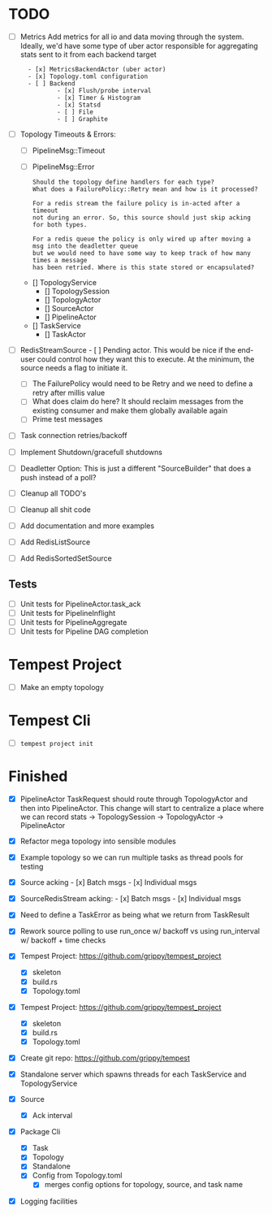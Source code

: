 


# TODO



- [ ] Metrics
        Add metrics for all io and data moving through the system.
        Ideally, we'd have some type of uber actor responsible
        for aggregating stats sent to it from each backend target

        - [x] MetricsBackendActor (uber actor)
        - [x] Topology.toml configuration
        - [ ] Backend
                - [x] Flush/probe interval
                - [x] Timer & Histogram
                - [x] Statsd
                - [ ] File
                - [ ] Graphite

- [ ] Topology Timeouts & Errors:
  - [ ] PipelineMsg::Timeout

  - [ ] PipelineMsg::Error

        Should the topology define handlers for each type?
        What does a FailurePolicy::Retry mean and how is it processed?

        For a redis stream the failure policy is in-acted after a timeout
        not during an error. So, this source should just skip acking
        for both types.

        For a redis queue the policy is only wired up after moving a msg into the deadletter queue
        but we would need to have some way to keep track of how many times a message
        has been retried. Where is this state stored or encapsulated?

  - [] TopologyService
    - [] TopologySession
    - [] TopologyActor
    - [] SourceActor
    - [] PipelineActor
  - [] TaskService
    - [] TaskActor

- [ ] RedisStreamSource
      - [ ] Pending actor.
        This would be nice if the end-user could control how they want this to execute.
        At the minimum, the source needs a flag to initiate it.

  - [ ] The FailurePolicy would need to be Retry and we need to define a retry after millis value
  - [ ] What does claim do here? It should reclaim messages from the existing consumer and make them globally available again
  - [ ] Prime test messages

- [ ] Task connection retries/backoff
- [ ] Implement Shutdown/gracefull shutdowns


- [ ] Deadletter Option: This is just a different "SourceBuilder" that does a push instead of a poll?

- [ ] Cleanup all TODO's
- [ ] Cleanup all shit code
- [ ] Add documentation and more examples
- [ ] Add RedisListSource
- [ ] Add RedisSortedSetSource

## Tests
- [ ] Unit tests for PipelineActor.task_ack
- [ ] Unit tests for PipelineInflight
- [ ] Unit tests for PipelineAggregate
- [ ] Unit tests for Pipeline DAG completion

# Tempest Project

- [ ] Make an empty topology

# Tempest Cli

- [ ] `tempest project init`

# Finished

- [x] PipelineActor TaskRequest should route through TopologyActor and then into PipelineActor.
      This change will start to centralize a place where we can record stats
        -> TopologySession -> TopologyActor -> PipelineActor

- [x] Refactor mega topology into sensible modules
- [x] Example topology so we can run multiple tasks as thread pools for testing
- [x] Source acking
        - [x] Batch msgs
        - [x] Individual msgs

- [x] SourceRedisStream acking:
        - [x] Batch msgs
        - [x] Individual msgs

- [x] Need to define a TaskError as being what we return from TaskResult

- [x] Rework source polling to use run_once w/ backoff vs using run_interval w/ backoff + time checks

- [x] Tempest Project: https://github.com/grippy/tempest_project

  - [x] skeleton
  - [x] build.rs
  - [x] Topology.toml

- [x] Tempest Project: https://github.com/grippy/tempest_project

  - [x] skeleton
  - [x] build.rs
  - [x] Topology.toml

- [x] Create git repo: https://github.com/grippy/tempest

- [x] Standalone server which spawns threads for each TaskService and TopologyService

- [x] Source
    - [x] Ack interval

- [x] Package Cli
    - [x] Task
    - [x] Topology
    - [x] Standalone
    - [x] Config from Topology.toml
        - [x] merges config options for topology, source, and task name

- [x] Logging facilities